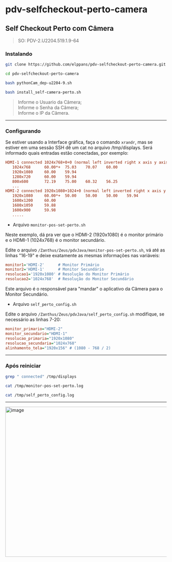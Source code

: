 # pdv-selfcheckout-perto-camera
## Self Checkout Perto com Câmera

>SO: PDV-2.U2204.519.1.9-64

### Instalando

```bash
git clone https://github.com/elppans/pdv-selfcheckout-perto-camera.git
```
```bash
cd pdv-selfcheckout-perto-camera
```
```bash
bash pythonCam_dep-u2204-9.sh
```
```bash
bash install_self-camera-perto.sh
```

>Informe o Usuario da Câmera;  
>Informe o Senha da Câmera;  
>Informe o IP da Câmera.  
___

### Configurando

Se estiver usando a Interface gráfica, faça o comando `xrandr`, mas se estiver em uma sessão SSH dê um cat no arquivo /tmp/displays.
Será informado quais entradas estão conectadas, por exemplo:

```ini
HDMI-1 connected 1024x768+0+0 (normal left inverted right x axis y axis) 410mm x 230mm
   1024x768      60.00*+  75.03    70.07    60.00
   1920x1080     60.00    59.94
   1280x720      60.00    59.94
   800x600       72.19    75.00    60.32    56.25
   ...
HDMI-2 connected 1920x1080+1024+0 (normal left inverted right x axis y axis) 477mm x 268mm
   1920x1080     60.00*+  50.00    50.00    50.00    59.94
   1600x1200     60.00
   1680x1050     59.88
   1600x900      59.98
   .....
```
- Arquivo `monitor-pos-set-perto.sh`

Neste exemplo, dá pra ver que o HDMI-2 (1920x1080) é o monitor primário e o HDMI-1 (1024x768) é o monitor secundário.

Edite o arquivo `/Zanthus/Zeus/pdvJava/monitor-pos-set-perto.sh`, vá até as linhas "16-19" e deixe exatamente as mesmas informações nas variáveis:

```ini
monitor1='HDMI-2'      # Monitor Primário
monitor2='HDMI-1'      # Monitor Secundário
resolucao1='1920x1080' # Resolução do Monitor Primário
resolucao2='1024x768'  # Resolução do Monitor Secundário
```

Este arquivo é o responsável para "mandar" o aplicativo da Câmera para o Monitor Secundário.

- Arquivo `self_perto_config.sh`

Edite o arquivo `/Zanthus/Zeus/pdvJava/self_perto_config.sh` modifique, se necessário as linhas 7-20:

```ini
monitor_primario="HDMI-2"
monitor_secundario="HDMI-1"
resolucao_primaria="1920x1080"
resolucao_secundaria="1024x768"
alinhamento_tela="1920x156" # (1080 - 768 / 2)
```
___

### Após reiniciar

```bash
grep " connected" /tmp/displays
```
```bash
cat /tmp/monitor-pos-set-perto.log
```
```bash
cat /tmp/self_perto_config.log
```

___
<img width="851" height="469" alt="image" src="https://github.com/user-attachments/assets/c9f27717-5733-4bda-8132-f61d9a06ad30" />
